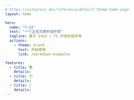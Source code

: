 ```yaml
---
# https://vitepress.dev/reference/default-theme-home-page
layout: home

hero:
  name: "Y-UI"
  text: "一个正在完善的组件库"
  tagline: 基于 Vue3 + TS 开发的组件库
  actions:
    - theme: brand
      text: 开始使用
      link: /markdown-examples

features:
  - title: 📚
    details: 
  - title: 📦
    details: 
  - title: 🌹
    details: 
---
```

